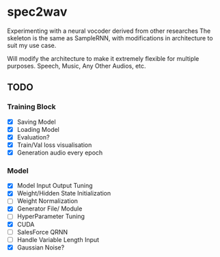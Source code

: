 # spec2wav

Experimenting with a neural vocoder derived from other researches
The skeleton is the same as SampleRNN, with modifications in architecture to suit my use case.

Will modify the architecture to make it extremely flexible for multiple purposes. Speech, Music, Any Other Audios, etc.

## TODO
### Training Block
   - [x] Saving Model
   - [x] Loading Model
   - [x] Evaluation?
   - [x] Train/Val loss visualisation
   - [x] Generation audio every epoch
### Model
   - [x] Model Input Output Tuning
   - [x] Weight/Hidden State Initialization
   - [ ] Weight Normalization
   - [x] Generator File/ Module
- [ ] HyperParameter Tuning
- [x] CUDA
- [ ] SalesForce QRNN
- [ ] Handle Variable Length Input
- [x] Gaussian Noise?
